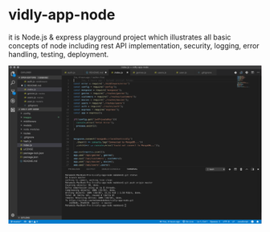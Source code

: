 # vidly-app-node
it is Node.js &amp; express playground project which illustrates all basic concepts of node including rest API implementation, security, logging, error handling, testing, deployment. 

![alt text](images/vidy-app-vscode.png "Vidy App VS Code Solution")

